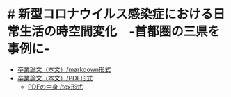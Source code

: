 # # 新型コロナウイルス感染症における日常生活の時空間変化　-首都圏の三県を事例に-

- [卒業論文（本文）/markdown形式](./docs/卒業論文.md)  
- [卒業論文（本文）/PDF形式](./out/paper_spatio-temporal_life_change_in_daily_life_in_COVID19.pdf)
  - [PDFの中身 /tex形式](./paper_spatio-temporal_life_change_in_daily_life_in_COVID19.tex)
